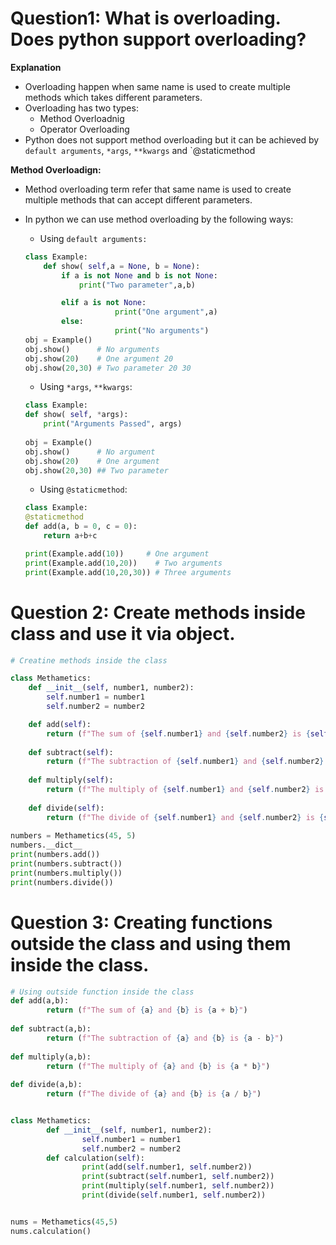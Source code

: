 # Question1: What is overloading. Does python support overloading?
**Explanation**
- Overloading happen when same name is used to create multiple methods which takes different parameters.
- Overloading has two types:
    - Method Overloadnig
    - Operator Overloading
- Python does not support method overloading but it can be achieved by `default arguments`, `*args`, `**kwargs` and `@staticmethod

**Method Overloadign:**
- Method overloading term refer that same name is used to create multiple methods that can accept different parameters.
- In python we can use method overloading by the following ways:
    - Using `default arguments:`
    ```python
    class Example:
        def show( self,a = None, b = None):
            if a is not None and b is not None:
                print("Two parameter",a,b)

            elif a is not None:
                        print("One argument",a)
            else:
                        print("No arguments")      
    obj = Example()
    obj.show()      # No arguments
    obj.show(20)    # One argument 20
    obj.show(20,30) # Two parameter 20 30
    ```
    
    - Using `*args`, `**kwargs`:
    ```python
    class Example:
    def show( self, *args):
        print("Arguments Passed", args)
            
    obj = Example()
    obj.show()      # No argument
    obj.show(20)    # One argument
    obj.show(20,30) ## Two parameter
    ```

    - Using `@staticmethod`:
    ```python
    class Example:
    @staticmethod
    def add(a, b = 0, c = 0):
        return a+b+c

    print(Example.add(10))     # One argument
    print(Example.add(10,20))    # Two arguments
    print(Example.add(10,20,30)) # Three arguments
    ```

# Question 2: Create methods inside class and use it via object.
```python
# Creatine methods inside the class

class Methametics:
    def __init__(self, number1, number2):
        self.number1 = number1
        self.number2 = number2

    def add(self):
        return (f"The sum of {self.number1} and {self.number2} is {self.number1 + self.number2}")
    
    def subtract(self):
        return (f"The subtraction of {self.number1} and {self.number2} is {self.number1 - self.number2}")
    
    def multiply(self):
        return (f"The multiply of {self.number1} and {self.number2} is {self.number1 * self.number2}")
    
    def divide(self):
        return (f"The divide of {self.number1} and {self.number2} is {self.number1 / self.number2}")
    
numbers = Methametics(45, 5)
numbers.__dict__
print(numbers.add())
print(numbers.subtract())
print(numbers.multiply())
print(numbers.divide())
```
# Question 3: Creating functions outside the class and using them inside the class.
```python
# Using outside function inside the class 
def add(a,b):
        return (f"The sum of {a} and {b} is {a + b}")
    
def subtract(a,b):
        return (f"The subtraction of {a} and {b} is {a - b}")
    
def multiply(a,b):
        return (f"The multiply of {a} and {b} is {a * b}")
    
def divide(a,b):
        return (f"The divide of {a} and {b} is {a / b}")


class Methametics:
        def __init__(self, number1, number2):
                self.number1 = number1
                self.number2 = number2
        def calculation(self):
                print(add(self.number1, self.number2))
                print(subtract(self.number1, self.number2))
                print(multiply(self.number1, self.number2))
                print(divide(self.number1, self.number2))


nums = Methametics(45,5)    
nums.calculation()
```
